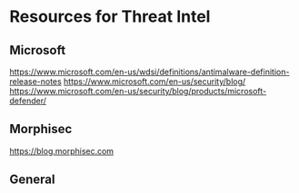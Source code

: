# Resources for Threat Intel

## Microsoft

https://www.microsoft.com/en-us/wdsi/definitions/antimalware-definition-release-notes
https://www.microsoft.com/en-us/security/blog/
https://www.microsoft.com/en-us/security/blog/products/microsoft-defender/

## Morphisec

https://blog.morphisec.com

## General 
